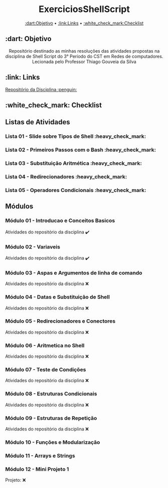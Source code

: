 <h1 align="center">ExerciciosShellScript</h1>
<p align="center">
 <a href="#Objetivo">:dart:Objetivo</a> •
 <a href="#Links">:link:Links</a> • 
 <a href="#Checklist">:white_check_mark:Checklist</a>
</p>

<h2>:dart: Objetivo</h2>
<p align="center">Repositório destinado as minhas resoluções das atividades propostas na disciplina de Shell Script do 3° Período do CST em Redes de computadores. Lecionada pelo Professor Thiago Gouveia da Silva</p>

<h2>:link: Links</h2>
  <a href=https://github.com/ifpb/ShellScript> Repositório da Disciplina :penguin:</a>

<h2>:white_check_mark: Checklist</h2> 

<h2> Listas de Atividades </h2>

<h3> Lista 01 - Slide sobre Tipos de Shell :heavy_check_mark: </h3>
<h3> Lista 02 - Primeiros Passos com o Bash :heavy_check_mark: </h3>
<h3> Lista 03 - Substituição Aritmética :heavy_check_mark: </h3>
<h3> Lista 04 - Redirecionadores :heavy_check_mark: </h3>
<h3> Lista 05 - Operadores Condicionais :heavy_check_mark: </h3>

<h2> Módulos </h2>

<h3 align="left">Módulo 01 - Introducao e Conceitos Basicos</h3>

Atividades do repositório da disciplina :heavy_check_mark:

<h3 align="left">Módulo 02 - Variaveis</h3>

Atividades do repositório da disciplina :heavy_check_mark:

<h3 align="left">Módulo 03 - Aspas e Argumentos de linha de comando</h3>

Atividades do repositório da disciplina :x:

<h3 align="left">Módulo 04 - Datas e Substituição de Shell</h3>

Atividades do repositório da disciplina :x:

<h3 align="left">Módulo 05 - Redirecionadores e Conectores</h3>

Atividades do repositório da disciplina :x:

<h3 align="left">Módulo 06 - Aritmetica no Shell</h3>

Atividades do repositório da disciplina :x:

<h3 align="left">Módulo 07 - Teste de Condições</h3>

Atividades do repositório da disciplina :x:

<h3 align="left">Módulo 08 - Estruturas Condicionais</h3>

Atividades do repositório da disciplina :x:

<h3 align="left">Módulo 09 - Estruturas de Repetição</h3>

Atividades do repositório da disciplina :x:

<h3 align="left">Módulo 10 - Funções e Modularização</h3>

<h3 align="left">Módulo 11 - Arrays e Strings</h3>

<h3 align="left">Módulo 12 - Mini Projeto 1</h3>

Projeto: :x:
